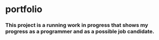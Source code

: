 # portfolio
### This project is a running work in progress that shows my progress as a programmer and as a possible job candidate. 
